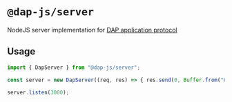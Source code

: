 # `@dap-js/server`

NodeJS server implementation for [DAP application protocol](https://github.com/dkonasov/dap)

## Usage

```ts
import { DapServer } from "@dap-js/server";

const server = new DapServer((req, res) => { res.send(0, Buffer.from("Hello, world!"))});

server.listen(3000);
```
